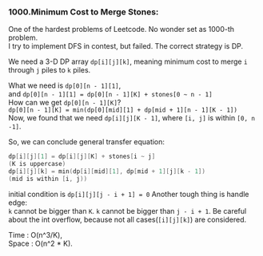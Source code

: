 ### 1000.Minimum Cost to Merge Stones:
One of the hardest problems of Leetcode. No wonder set as 1000-th problem.  
I try to implement DFS in contest, but failed.
The correct strategy is DP.  

 We need a 3-D DP array `dp[i][j][k]`, meaning minimum cost to merge `i` through `j` piles to `k` piles.  

 What we need is `dp[0][n - 1][1]`,  
 and `dp[0][n - 1][1] = dp[0][n - 1][K] + stones[0 ~ n - 1]`  
 How can we get `dp[0][n - 1][K]`?  
 `dp[0][n - 1][K] = min(dp[0][mid][1] + dp[mid + 1][n - 1][K - 1])`  
 Now, we found that we need `dp[i][j][K - 1]`, where `[i, j]` is within `[0, n -1]`.  

 So, we can conclude general transfer equation:
 ```C++
 dp[i][j][1] = dp[i][j][K] + stones[i ~ j]
 (K is uppercase)
 dp[i][j][k] = min(dp[i][mid][1], dp[mid + 1][j][k - 1])
 (mid is within [i, j))
 ```
 initial condition is `dp[i][j][j - i + 1] = 0`
 Another tough thing is handle edge:  
 `k` cannot be bigger than `K`. 
 `k` cannot be bigger than `j - i + 1`.
 Be careful about the int overflow, because not all cases(`[i][j][k]`) are considered.
 

 Time : O(n^3/K),  
 Space : O(n^2 * K).